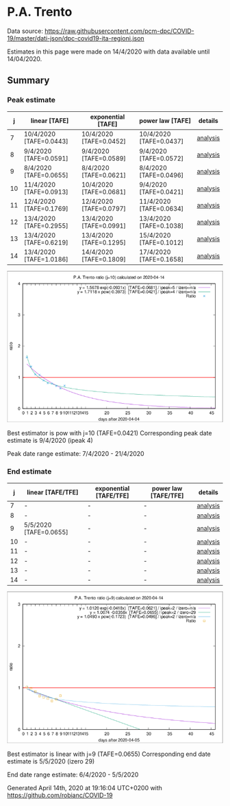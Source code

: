# P.A. Trento


Data source: https://raw.githubusercontent.com/pcm-dpc/COVID-19/master/dati-json/dpc-covid19-ita-regioni.json

Estimates in this page were made on 14/4/2020 with data available until 14/04/2020.


## Summary 

### Peak estimate 
|j|linear [TAFE]|exponential [TAFE]|power law [TAFE]|details|
|---|----|-----------|---------|-------|
|7|10/4/2020 [TAFE=0.0443]|10/4/2020 [TAFE=0.0452]|10/4/2020 [TAFE=0.0437]|[analysis](COVID-19_p.a._trento_j7_2020-04-14.md)|
|8|9/4/2020 [TAFE=0.0591]|9/4/2020 [TAFE=0.0589]|9/4/2020 [TAFE=0.0572]|[analysis](COVID-19_p.a._trento_j8_2020-04-14.md)|
|9|8/4/2020 [TAFE=0.0655]|8/4/2020 [TAFE=0.0621]|8/4/2020 [TAFE=0.0496]|[analysis](COVID-19_p.a._trento_j9_2020-04-14.md)|
|10|11/4/2020 [TAFE=0.0913]|10/4/2020 [TAFE=0.0681]|9/4/2020 [TAFE=0.0421]|[analysis](COVID-19_p.a._trento_j10_2020-04-14.md)|
|11|12/4/2020 [TAFE=0.1769]|12/4/2020 [TAFE=0.0797]|11/4/2020 [TAFE=0.0634]|[analysis](COVID-19_p.a._trento_j11_2020-04-14.md)|
|12|13/4/2020 [TAFE=0.2955]|13/4/2020 [TAFE=0.0991]|13/4/2020 [TAFE=0.1038]|[analysis](COVID-19_p.a._trento_j12_2020-04-14.md)|
|13|13/4/2020 [TAFE=0.6219]|13/4/2020 [TAFE=0.1295]|15/4/2020 [TAFE=0.1012]|[analysis](COVID-19_p.a._trento_j13_2020-04-14.md)|
|14|13/4/2020 [TAFE=1.0186]|14/4/2020 [TAFE=0.1809]|17/4/2020 [TAFE=0.1658]|[analysis](COVID-19_p.a._trento_j14_2020-04-14.md)|

![best peak estimate](COVID-19_p.a._trento_j10_2020-04-14.png)

Best estimator is pow with j=10 (TAFE=0.0421)
Corresponding peak date estimate is 9/4/2020 (ipeak 4)


Peak date range estimate: 7/4/2020 - 21/4/2020

### End estimate 
|j|linear [TAFE/TFE]|exponential [TAFE/TFE]|power law [TAFE/TFE]|details|
|---|----|-----------|---------|-------|
|7|-|-|-|[analysis](COVID-19_p.a._trento_j7_2020-04-14.md)|
|8|-|-|-|[analysis](COVID-19_p.a._trento_j8_2020-04-14.md)|
|9|5/5/2020 [TAFE=0.0655]|-|-|[analysis](COVID-19_p.a._trento_j9_2020-04-14.md)|
|10|-|-|-|[analysis](COVID-19_p.a._trento_j10_2020-04-14.md)|
|11|-|-|-|[analysis](COVID-19_p.a._trento_j11_2020-04-14.md)|
|12|-|-|-|[analysis](COVID-19_p.a._trento_j12_2020-04-14.md)|
|13|-|-|-|[analysis](COVID-19_p.a._trento_j13_2020-04-14.md)|
|14|-|-|-|[analysis](COVID-19_p.a._trento_j14_2020-04-14.md)|

![best zero estimate](COVID-19_p.a._trento_j9_2020-04-14.png)

Best estimator is linear with j=9 (TAFE=0.0655)
Corresponding end date estimate is 5/5/2020 (izero 29)


End date range estimate: 6/4/2020 - 5/5/2020

Generated April 14th, 2020 at 19:16:04 UTC+0200 with https://github.com/robianc/COVID-19
